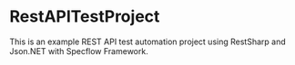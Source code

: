 # RestAPITestProject

This is an example REST API test automation project using RestSharp and Json.NET with Specflow Framework.
